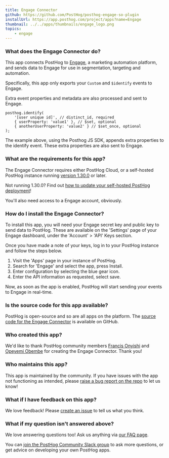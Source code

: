 ```yaml
---
title: Engage Connector
github: https://github.com/PostHog/posthog-engage-so-plugin
installUrl: https://app.posthog.com/project/apps?name=Engage
thumbnail: ../../apps/thumbnails/engage_logo.png
topics:
    - engage
---
```


### What does the Engage Connector do?

This app connects PostHog to [Engage](https://engage.so/), a marketing automation platform, and sends data to Engage for use in segmentation, targeting and automation.

Specifically, this app only exports your `Custom` and `$identify` events to Engage.

Extra event properties and metadata are also processed and sent to Engage.

```
posthog.identify(
    '[user unique id]', // distinct_id, required
    { userProperty: 'value1' }, // $set, optional
    { anotherUserProperty: 'value2' } // $set_once, optional
);
```

The example above, using the Posthog JS SDK, appends extra properties to the identify event. These extra properties are also sent to Engage.

### What are the requirements for this app?

The Engage Connector requires either PostHog Cloud, or a self-hosted PostHog instance running [version 1.30.0](https://posthog.com/blog/the-posthog-array-1-30-0) or later.

Not running 1.30.0? Find out [how to update your self-hosted PostHog deployment](https://posthog.com/docs/runbook/upgrading-posthog)!

You'll also need access to a Engage account, obviously.

### How do I install the Engage Connector?

To install this app, you will need your Engage secret key and public key to send data to PostHog. These are available on the 'Settings' page of your Engage dashboard, under the 'Account' > 'API' Keys section.

Once you have made a note of your keys, log in to your PostHog instance and follow the steps below.

1. Visit the 'Apps' page in your instance of PostHog.
2. Search for 'Engage' and select the app, press Install.
3. Enter configuration by selecting the blue gear icon.
4. Enter the API information as requested, select save.

Now, as soon as the app is enabled, PostHog will start sending your events to Engage in real-time.

### Is the source code for this app available?

PostHog is open-source and so are all apps on the platform. The [source code for the Engage Connector](https://github.com/PostHog/posthog-engage-so-plugin) is available on GitHub.

### Who created this app?

We'd like to thank PostHog community members [Francis Onyishi](https://github.com/proalgor) and [Opeyemi Obembe](https://github.com/kehers) for creating the Engage Connector. Thank you!

### Who maintains this app?

This app is maintained by the community. If you have issues with the app not functioning as intended, please [raise a bug report on the repo](https://github.com/PostHog/posthog-engage-so-plugin) to let us know!

### What if I have feedback on this app?

We love feedback! Please [create an issue](https://github.com/PostHog/posthog/issues/new?assignees=&labels=enhancement%2C+feature&template=feature_request.md) to tell us what you think.

### What if my question isn't answered above?

We love answering questions too! Ask us anything via [our FAQ page](/questions).

You can [join the PostHog Community Slack group](/slack) to ask more questions, or get advice on developing your own PostHog apps.
